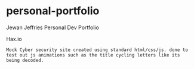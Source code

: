 # personal-portfolio
Jewan Jeffries Personal Dev Portfolio

Hax.io
    
    Mock Cyber security site created using standard html/css/js. done to test out js animations such as the title cycling letters like its being decoded.

    
